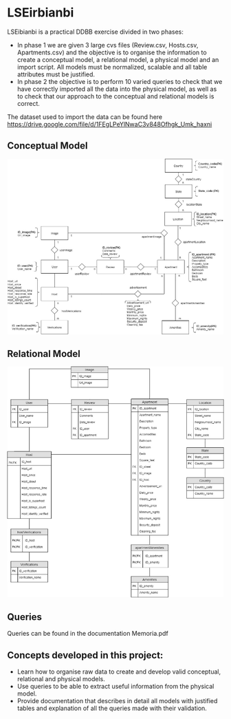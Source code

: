 # LSEirbianbi
LSEibianbi is a practical DDBB exercise divided in two phases:
- In phase 1 we are given 3 large cvs files (Review.csv, Hosts.csv, Apartments.csv) and the objective is to organise the information to create a conceptual model, a relational model, a physical model and an import script. All models must be normalized, scalable and all table attributes must be justified.
- In phase 2 the objective is to perform 10 varied queries to check that we have correctly imported all the data into the physical model, as well as to check that our approach to the conceptual and relational models is correct.

The dataset used to import the data can be found here https://drive.google.com/file/d/1FEgLPeYlNwaC3v848Ofhgk_Umk_haxni

## Conceptual Model
<img src="images/ConceptualModel.jpg" alt="Conceptual Model">

## Relational Model
<img src="images/RelationalModel.jpg" alt="Relational Model">

## Queries
Queries can be found in the documentation Memoria.pdf

## Concepts developed in this project:
- Learn how to organise raw data to create and develop valid conceptual, relational and physical models.
- Use queries to be able to extract useful information from the physical model.
- Provide documentation that describes in detail all models with justified tables and explanation of all the queries made with their validation.

